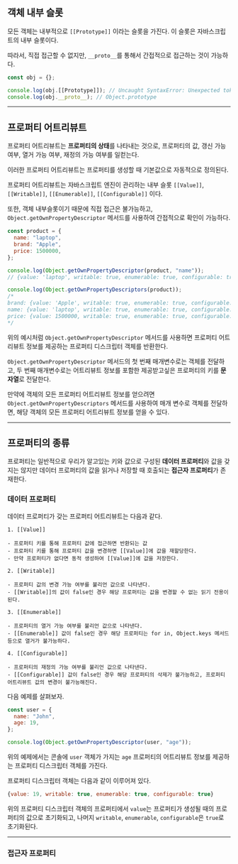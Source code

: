 ## **객체 내부 슬롯**

모든 객체는 내부적으로 `[[Prototype]]` 이라는 슬롯을 가진다. 이 슬롯은 자바스크립트의 내부 슬롯이다.

따라서, 직접 접근할 수 없지만, `__proto__`를 통해서 간접적으로 접근하는 것이 가능하다.

```js
const obj = {};

console.log(obj.[[Prototype]]); // Uncaught SyntaxError: Unexpected token '['
console.log(obj.__proto__); // Object.prototype
```

---

## **프로퍼티 어트리뷰트**

프로퍼티 어트리뷰트는 **프로퍼티의 상태**를 나타내는 것으로, 프로퍼티의 값, 갱신 가능 여부, 열거 가능 여부, 재정의 가능 여부를 일컫는다.

이러한 프로퍼티 어트리뷰트는 프로퍼티를 생성할 때 기본값으로 자동적으로 정의된다.

프로퍼티 어트리뷰트는 자바스크립트 엔진이 관리하는 내부 슬롯 `[[Value]]`, `[[Writable]]`, `[[Enumerable]]`, `[[Configurable]]` 이다.

또한, 객체 내부슬롯이기 때문에 직접 접근은 불가능하고, `Object.getOwnPropertyDescriptor` 메서드를 사용하여 간접적으로 확인이 가능하다.

```js
const product = {
  name: "laptop",
  brand: "Apple",
  price: 1500000,
};

console.log(Object.getOwnPropertyDescriptor(product, "name"));
// {value: 'laptop', writable: true, enumerable: true, configurable: true}

console.log(Object.getOwnPropertyDescriptors(product));
/* 
brand: {value: 'Apple', writable: true, enumerable: true, configurable: true}
name: {value: 'laptop', writable: true, enumerable: true, configurable: true}
price: {value: 1500000, writable: true, enumerable: true, configurable: true}
*/
```

위의 예시처럼 `Object.getOwnPropertyDescriptor` 메서드를 사용하면 프로퍼티 어트리뷰트 정보를 제공하는 프로퍼티 디스크립터 객체를 반환한다.

`Object.getOwnPropertyDescriptor` 메서드의 첫 번째 매개변수로는 객체를 전달하고, 두 번째 매개변수로는 어트리뷰트 정보를 포함한 제공받고싶은 프로퍼티의 키를 **문자열**로 전달한다.

만약에 객체의 모든 프로퍼티 어트리뷰트 정보를 얻으려면 `Object.getOwnPropertyDescriptors` 메서드를 사용하여 매개 변수로 객체를 전달하면, 해당 객체의 모든 프로퍼티 어트리뷰트 정보를 얻을 수 있다.

---

## **프로퍼티의 종류**

프로퍼티는 일반적으로 우리가 알고있는 키와 값으로 구성된 **데이터 프로퍼티**와 값을 갖지는 않지만 데이터 프로퍼티의 값을 읽거나 저장할 때 호출되는 **접근자 프로퍼티**가 존재한다.

### **데이터 프로퍼티**

데이터 프로퍼티가 갖는 프로퍼티 어트리뷰트는 다음과 같다.

```
1. [[Value]]

- 프로퍼티 키를 통해 프로퍼티 값에 접근하면 반환되는 값
- 프로퍼티 키를 통해 프로퍼티 값을 변경하면 [[Value]]에 값을 재할당한다.
- 만약 프로퍼티가 없다면 동적 생성하여 [[Value]]에 값을 저장한다.

2. [[Writable]]

- 프로퍼티 값의 변경 가능 여부를 불리언 값으로 나타낸다.
- [[Writable]]의 값이 false인 경우 해당 프로퍼티는 값을 변경할 수 없는 읽기 전용이 된다.

3. [[Enumerable]]

- 프로퍼티의 열거 가능 여부를 불리언 값으로 나타낸다.
- [[Enumerable]] 값이 false인 경우 해당 프로퍼티는 for in, Object.keys 메서드 등으로 열거가 불가능하다.

4. [[Configurable]]

- 프로퍼티의 재정의 가능 여부를 불리언 값으로 나타낸다.
- [[Configurable]] 값이 false인 경우 해당 프로퍼티의 삭제가 불가능하고, 프로퍼티 어트리뷰트 값의 변경이 불가능해진다.
```

다음 예제를 살펴보자.

```js
const user = {
  name: "John",
  age: 19,
};

console.log(Object.getOwnPropertyDescriptor(user, "age"));
```

위의 예제에서는 콘솔에 `user` 객체가 가지는 `age` 프로퍼티의 어트리뷰트 정보를 제공하는 프로퍼티 디스크립터 객체를 가진다.

프로퍼티 디스크립터 객체는 다음과 같이 이루어져 있다.

```js
{value: 19, writable: true, enumerable: true, configurable: true}
```

위의 프로퍼티 디스크립터 객체의 프로퍼티에서 `value`는 프로퍼티가 생성될 때의 프로퍼티의 값으로 초기화되고, 나머지 `writable`, `enumerable`, `configurable`은 `true`로 초기화된다.

---

### **접근자 프로퍼티**
